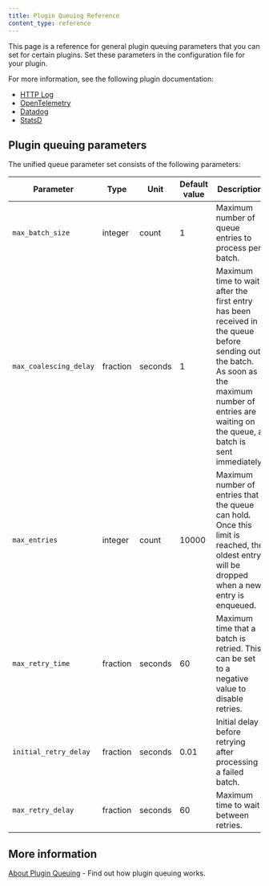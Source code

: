 ```yaml
---
title: Plugin Queuing Reference
content_type: reference
---
```


This page is a reference for general plugin queuing parameters that you can set for certain plugins. Set these parameters in the configuration file for your plugin.

For more information, see the following plugin documentation:

* [HTTP Log](/hub/kong-inc/http-log/)
* [OpenTelemetry](/hub/kong-inc/opentelemetry/)
* [Datadog](/hub/kong-inc/datadog/)
* [StatsD](/hub/kong-inc/statsd/)

## Plugin queuing parameters

The unified queue parameter set consists of the following parameters:

| Parameter      | Type | Unit | Default value | Description |
| --------- | ---------- | ---------- | ---------- | ---------- |
|`max_batch_size` | integer | count | 1 | Maximum number of queue entries to process per batch. |
|`max_coalescing_delay` | fraction | seconds | 1 | Maximum time to wait after the first entry has been received in the queue before sending out the batch. As soon as the maximum number of entries are waiting on the queue, a batch is sent immediately. |
|`max_entries` | integer | count | 10000 | Maximum number of entries that the queue can hold. Once this limit is reached, the oldest entry will be dropped when a new entry is enqueued. |
|`max_retry_time` | fraction | seconds | 60 | Maximum time that a batch is retried. This can be set to a negative value to disable retries. |
|`initial_retry_delay` | fraction | seconds | 0.01 | Initial delay before retrying after processing a failed batch. |
|`max_retry_delay` | fraction | seconds | 60 | Maximum time to wait between retries. |

## More information

[About Plugin Queuing](/gateway/{{page.kong_version}}/kong-plugins/queue/) - Find out how plugin queuing works.